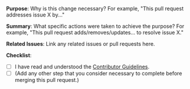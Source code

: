 **Purpose**: Why is this change necessary? For example, "This pull request addresses issue X by..."

**Summary**: What specific actions were taken to achieve the purpose? For example, "This pull request adds/removes/updates... to resolve issue X."

**Related Issues**: Link any related issues or pull requests here.

**Checklist**:
- [ ] I have read and understood the [Contributor Guidelines](../CONTRIBUTING).
- [ ] (Add any other step that you consider necessary to complete before merging this pull request.)
